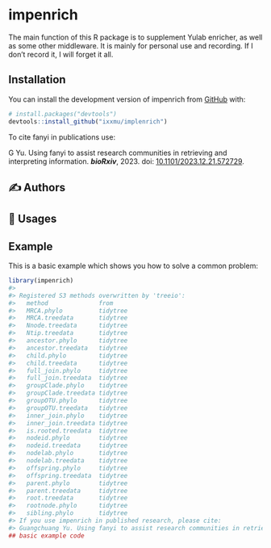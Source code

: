
<!-- README.md is generated from README.Rmd. Please edit that file -->

# impenrich

<!-- badges: start -->
<!-- badges: end -->

The main function of this R package is to supplement Yulab enricher, as
well as some other middleware. It is mainly for personal use and
recording. If I don’t record it, I will forget it all.

## Installation

You can install the development version of impenrich from
[GitHub](https://github.com/) with:

``` r
# install.packages("devtools")
devtools::install_github("ixxmu/implenrich")
```

To cite fanyi in publications use:

G Yu. Using fanyi to assist research communities in retrieving and
interpreting information. ***bioRxiv***, 2023. doi:
[10.1101/2023.12.21.572729](https://www.biorxiv.org/content/10.1101/2023.12.21.572729).

## :writing_hand: Authors

## :beginner: Usages

## Example

This is a basic example which shows you how to solve a common problem:

``` r
library(impenrich)
#> 
#> Registered S3 methods overwritten by 'treeio':
#>   method              from    
#>   MRCA.phylo          tidytree
#>   MRCA.treedata       tidytree
#>   Nnode.treedata      tidytree
#>   Ntip.treedata       tidytree
#>   ancestor.phylo      tidytree
#>   ancestor.treedata   tidytree
#>   child.phylo         tidytree
#>   child.treedata      tidytree
#>   full_join.phylo     tidytree
#>   full_join.treedata  tidytree
#>   groupClade.phylo    tidytree
#>   groupClade.treedata tidytree
#>   groupOTU.phylo      tidytree
#>   groupOTU.treedata   tidytree
#>   inner_join.phylo    tidytree
#>   inner_join.treedata tidytree
#>   is.rooted.treedata  tidytree
#>   nodeid.phylo        tidytree
#>   nodeid.treedata     tidytree
#>   nodelab.phylo       tidytree
#>   nodelab.treedata    tidytree
#>   offspring.phylo     tidytree
#>   offspring.treedata  tidytree
#>   parent.phylo        tidytree
#>   parent.treedata     tidytree
#>   root.treedata       tidytree
#>   rootnode.phylo      tidytree
#>   sibling.phylo       tidytree
#> If you use impenrich in published research, please cite:
#> Guangchuang Yu. Using fanyi to assist research communities in retrieving and interpreting information. bioRxiv 2023, doi: 10.1101/2023.12.21.572729
## basic example code
```
